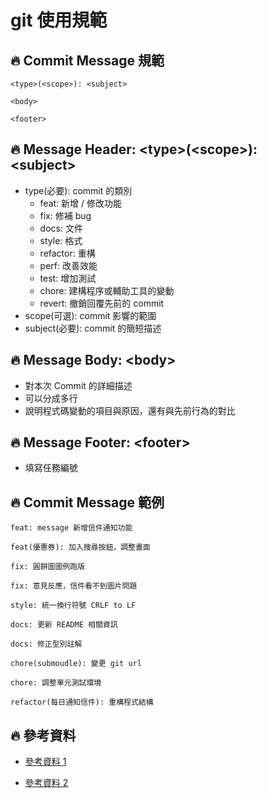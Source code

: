 # git 使用規範

## 🔥 Commit Message 規範

```
<type>(<scope>): <subject>

<body>

<footer>
```

## 🔥 Message Header: \<type>(\<scope>): \<subject>

- type(必要): commit 的類別
  - feat: 新增 / 修改功能
  - fix: 修補 bug
  - docs: 文件
  - style: 格式
  - refactor: 重構
  - perf: 改善效能
  - test: 增加測試
  - chore: 建構程序或輔助工具的變動
  - revert: 撤銷回覆先前的 commit
- scope(可選): commit 影響的範圍
- subject(必要): commit 的簡短描述

## 🔥 Message Body: \<body>

- 對本次 Commit 的詳細描述
- 可以分成多行
- 說明程式碼變動的項目與原因，還有與先前行為的對比

## 🔥 Message Footer: \<footer>

- 填寫任務編號

## 🔥 Commit Message 範例

```
feat: message 新增信件通知功能

feat(優惠券): 加入搜尋按鈕，調整畫面

fix: 圓餅圖圖例跑版

fix: 意見反應，信件看不到圖片問題

style: 統一換行符號 CRLF to LF

docs: 更新 README 相關資訊

docs: 修正型別註解

chore(submoudle): 變更 git url

chore: 調整單元測試環境

refactor(每日通知信件): 重構程式結構
```

## 🔥 參考資料

- [參考資料 1](https://wadehuanglearning.blogspot.com/2019/05/commit-commit-commit-why-what-commit.html)

- [參考資料 2](https://heidiliu2020.github.io/git-commit-message/)
